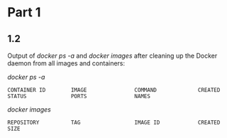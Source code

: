 # Part 1

## 1.2

Output of *docker ps -a* and *docker images* after cleaning up the Docker daemon from all images and containers:


*docker ps -a*
```
CONTAINER ID        IMAGE               COMMAND             CREATED             STATUS              PORTS               NAMES
```

*docker images*
```
REPOSITORY          TAG                 IMAGE ID            CREATED             SIZE
```
